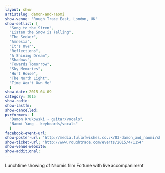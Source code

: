 ```yaml
---
layout: show
artistslug: damon-and-naomi
show-venue: 'Rough Trade East, London, UK'
show-setlist: [
  "Song to the Siren",
  "Listen the Snow is Falling",
  "The Seeker",
  "Amnesia",
  "It's Over",
  "Reflections",
  "A Shining Dream",
  "Shadows",
  "Towards Tomorrow",
  "Sky Memories",
  "Hurt House",
  "The North Light",
  "Time Won't Own Me"
  ]
show-date: 2015-04-09
category: 2015
show-radio: 
show-lastfm: 
show-cancelled: 
performers: [
  "Damon Krukowski - guitar/vocals",
  "Naomi Yang - keyboards/vocals"
  ]
facebook-event-url: 
show-poster-url: 'http://media.fullofwishes.co.uk/03-damon_and_naomi/show_assets/2015-04-09/2015-04-09-damon-and-naomi-rough-trade.jpg'
show-ticket-url: 'http://www.roughtrade.com/events/2015/4/1154'
show-venue-website: 
show-additional: 
---
```

Lunchtime showing of Naomis film Fortune with live accompaniment